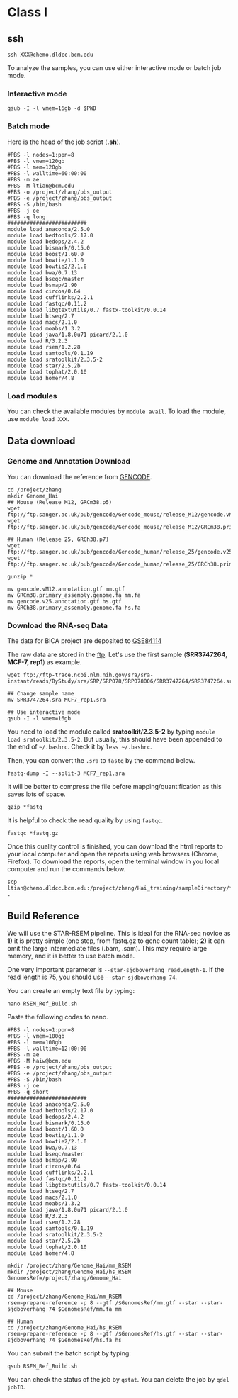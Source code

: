 # Class I

## ssh

```
ssh XXX@chemo.dldcc.bcm.edu
```

To analyze the samples, you can use either interactive mode or batch job mode.

### Interactive mode

`qsub -I -l vmem=16gb -d $PWD`

### Batch mode

Here is the head of the job script (**.sh**).

```
#PBS -l nodes=1:ppn=8
#PBS -l vmem=120gb
#PBS -l mem=120gb
#PBS -l walltime=60:00:00
#PBS -m ae
#PBS -M ltian@bcm.edu
#PBS -o /project/zhang/pbs_output
#PBS -e /project/zhang/pbs_output
#PBS -S /bin/bash
#PBS -j oe
#PBS -q long
#########################
module load anaconda/2.5.0
module load bedtools/2.17.0
module load bedops/2.4.2
module load bismark/0.15.0
module load boost/1.60.0
module load bowtie/1.1.0
module load bowtie2/2.1.0
module load bwa/0.7.13
module load bseqc/master
module load bsmap/2.90
module load circos/0.64
module load cufflinks/2.2.1
module load fastqc/0.11.2
module load libgtextutils/0.7 fastx-toolkit/0.0.14
module load htseq/2.7
module load macs/2.1.0
module load moabs/1.3.2
module load java/1.8.0u71 picard/2.1.0
module load R/3.2.3
module load rsem/1.2.28
module load samtools/0.1.19
module load sratoolkit/2.3.5-2
module load star/2.5.2b
module load tophat/2.0.10
module load homer/4.8
```

### Load modules

You can check the available modules by `module avail`. To load the module, use `module load XXX`.

## Data download

### Genome and Annotation Download

You can download the reference from [GENCODE](https://www.gencodegenes.org/).

```
cd /project/zhang
mkdir Genome_Hai
## Mouse (Release M12, GRCm38.p5)
wget ftp://ftp.sanger.ac.uk/pub/gencode/Gencode_mouse/release_M12/gencode.vM12.annotation.gtf.gz
wget ftp://ftp.sanger.ac.uk/pub/gencode/Gencode_mouse/release_M12/GRCm38.primary_assembly.genome.fa.gz

## Human (Release 25, GRCh38.p7)
wget ftp://ftp.sanger.ac.uk/pub/gencode/Gencode_human/release_25/gencode.v25.annotation.gtf.gz
wget ftp://ftp.sanger.ac.uk/pub/gencode/Gencode_human/release_25/GRCh38.primary_assembly.genome.fa.gz

gunzip *

mv gencode.vM12.annotation.gtf mm.gtf
mv GRCm38.primary_assembly.genome.fa mm.fa
mv gencode.v25.annotation.gtf hs.gtf
mv GRCh38.primary_assembly.genome.fa hs.fa
```

### Download the RNA-seq Data

The data for BICA project are deposited to [GSE84114](https://www.ncbi.nlm.nih.gov/geo/query/acc.cgi?acc=GSE84114)

The raw data are stored in the [ftp](ftp://ftp-trace.ncbi.nlm.nih.gov/sra/sra-instant/reads/ByStudy/sra/SRP/SRP078/SRP078006). Let's use the first sample (**SRR3747264**, **MCF-7, rep1**) as example.

```
wget ftp://ftp-trace.ncbi.nlm.nih.gov/sra/sra-instant/reads/ByStudy/sra/SRP/SRP078/SRP078006/SRR3747264/SRR3747264.sra

## Change sample name
mv SRR3747264.sra MCF7_rep1.sra

## Use interactive mode
qsub -I -l vmem=16gb
```

You need to load the module called **sratoolkit/2.3.5-2** by typing `module load sratoolkit/2.3.5-2`. But usually, this should have been appended to the end of `~/.bashrc`. Check it by `less ~/.bashrc`.

Then, you can convert the `.sra` to `fastq` by the command below.

```
fastq-dump -I --split-3 MCF7_rep1.sra
```

It will be better to compress the file before mapping/quantification as this saves lots of space.

```
gzip *fastq
```

It is helpful to check the read quality by using `fastqc`.

```
fastqc *fastq.gz
```

Once this quality control is finished, you can download the html reports to your local computer and open the reports using web browsers (Chrome, Firefox). To download the reports, open the terminal window in you local computer and run the commands below.

```
scp ltian@chemo.dldcc.bcm.edu:/project/zhang/Hai_training/sampleDirectory/*html .
```

## Build Reference

We will use the STAR-RSEM pipeline. This is ideal for the RNA-seq novice as **1)** it is pretty simple (one step, from fastq.gz to gene count table); **2)** it can omit the large intermediate files (.bam, .sam). This may require large memory, and it is better to use batch mode.

One very important parameter is `--star-sjdboverhang readLength-1`. If the read length is 75, you should use `--star-sjdboverhang 74`.

You can create an empty text file by typing:

```
nano RSEM_Ref_Build.sh
```

Paste the following codes to nano. 

```
#PBS -l nodes=1:ppn=8
#PBS -l vmem=100gb
#PBS -l mem=100gb
#PBS -l walltime=12:00:00
#PBS -m ae
#PBS -M haiw@bcm.edu
#PBS -o /project/zhang/pbs_output
#PBS -e /project/zhang/pbs_output
#PBS -S /bin/bash
#PBS -j oe
#PBS -q short
#########################
module load anaconda/2.5.0
module load bedtools/2.17.0
module load bedops/2.4.2
module load bismark/0.15.0
module load boost/1.60.0
module load bowtie/1.1.0
module load bowtie2/2.1.0
module load bwa/0.7.13
module load bseqc/master
module load bsmap/2.90
module load circos/0.64
module load cufflinks/2.2.1
module load fastqc/0.11.2
module load libgtextutils/0.7 fastx-toolkit/0.0.14
module load htseq/2.7
module load macs/2.1.0
module load moabs/1.3.2
module load java/1.8.0u71 picard/2.1.0
module load R/3.2.3
module load rsem/1.2.28
module load samtools/0.1.19
module load sratoolkit/2.3.5-2
module load star/2.5.2b
module load tophat/2.0.10
module load homer/4.8

mkdir /project/zhang/Genome_Hai/mm_RSEM
mkdir /project/zhang/Genome_Hai/hs_RSEM
GenomesRef=/project/zhang/Genome_Hai

## Mouse
cd /project/zhang/Genome_Hai/mm_RSEM
rsem-prepare-reference -p 8 --gtf /$GenomesRef/mm.gtf --star --star-sjdboverhang 74 $GenomesRef/mm.fa mm

## Human
cd /project/zhang/Genome_Hai/hs_RSEM
rsem-prepare-reference -p 8 --gtf /$GenomesRef/hs.gtf --star --star-sjdboverhang 74 $GenomesRef/hs.fa hs
```

You can submit the batch script by typing:

```
qsub RSEM_Ref_Build.sh
```

You can check the status of the job by `qstat`. You can delete the job by `qdel jobID`.
